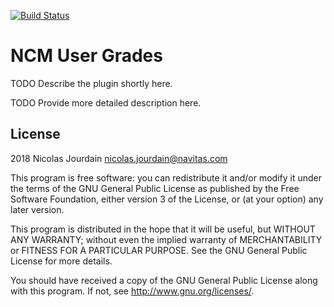 [![Build Status](https://travis-ci.com/navitaslts/moodle-report_ncmusergrades.svg?branch=master)](https://travis-ci.com/navitaslts/moodle-report_ncmusergrades)

# NCM User Grades #

TODO Describe the plugin shortly here.

TODO Provide more detailed description here.

## License ##

2018 Nicolas Jourdain <nicolas.jourdain@navitas.com>

This program is free software: you can redistribute it and/or modify it under
the terms of the GNU General Public License as published by the Free Software
Foundation, either version 3 of the License, or (at your option) any later
version.

This program is distributed in the hope that it will be useful, but WITHOUT ANY
WARRANTY; without even the implied warranty of MERCHANTABILITY or FITNESS FOR A
PARTICULAR PURPOSE.  See the GNU General Public License for more details.

You should have received a copy of the GNU General Public License along with
this program.  If not, see <http://www.gnu.org/licenses/>.
